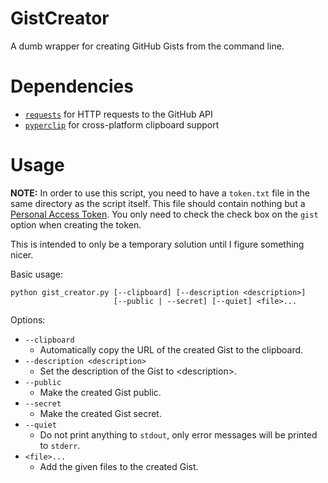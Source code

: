 # GistCreator

A dumb wrapper for creating GitHub Gists from the command line.

# Dependencies
* [`requests`](https://pypi.org/project/requests/) for HTTP requests to the GitHub API
* [`pyperclip`](https://pypi.org/project/pyperclip/) for cross-platform clipboard support

# Usage

**NOTE:** In order to use this script, you need to have a `token.txt` file in the same directory as the script itself.
This file should contain nothing but a [Personal Access Token](https://github.com/settings/tokens).
You only need to check the check box on the `gist` option when creating the token.

This is intended to only be a temporary solution until I figure something nicer.

Basic usage:
```{shell}
python gist_creator.py [--clipboard] [--description <description>]
                       [--public | --secret] [--quiet] <file>...
```

Options:
* `--clipboard`
    * Automatically copy the URL of the created Gist to the clipboard.
* `--description <description>`
    * Set the description of the Gist to \<description\>.
* `--public`
    * Make the created Gist public.
* `--secret`
    * Make the created Gist secret.
* `--quiet`
    * Do not print anything to `stdout`, only error messages will be printed to
      `stderr`.
* `<file>...`
    * Add the given files to the created Gist.
